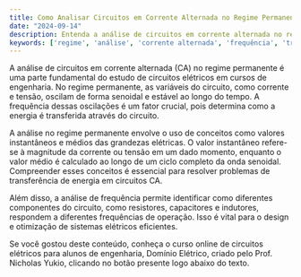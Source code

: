 ```yaml
---
title: Como Analisar Circuitos em Corrente Alternada no Regime Permanente?
date: "2024-09-14"
description: Entenda a análise de circuitos em corrente alternada no regime permanente e a importância da frequência na transferência de energia.
keywords: ['regime', 'análise', 'corrente alternada', 'frequência', 'transferência de energia']
---
```


A análise de circuitos em corrente alternada (CA) no regime permanente é uma parte fundamental do estudo de circuitos elétricos em cursos de engenharia. No regime permanente, as variáveis do circuito, como corrente e tensão, oscilam de forma senoidal e estável ao longo do tempo. A frequência dessas oscilações é um fator crucial, pois determina como a energia é transferida através do circuito.

A análise no regime permanente envolve o uso de conceitos como valores instantâneos e médios das grandezas elétricas. O valor instantâneo refere-se à magnitude da corrente ou tensão em um dado momento, enquanto o valor médio é calculado ao longo de um ciclo completo da onda senoidal. Compreender esses conceitos é essencial para resolver problemas de transferência de energia em circuitos CA.

Além disso, a análise de frequência permite identificar como diferentes componentes do circuito, como resistores, capacitores e indutores, respondem a diferentes frequências de operação. Isso é vital para o design e otimização de sistemas elétricos eficientes.

Se você gostou deste conteúdo, conheça o curso online de circuitos elétricos para alunos de engenharia, Domínio Elétrico, criado pelo Prof. Nicholas Yukio, clicando no botão presente logo abaixo do texto.